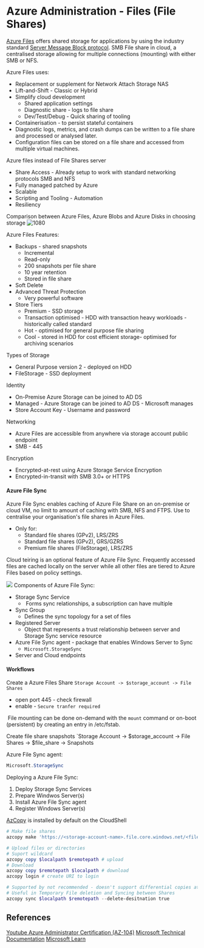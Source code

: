 #  Azure Administration - Files (File Shares)

[Azure Files](https://learn.microsoft.com/en-us/azure/storage/files/storage-files-introduction) offers shared storage for applications by using the industry standard [Server Message Block protocol](https://msdn.microsoft.com/library/windows/desktop/aa365233.aspx). SMB File share in cloud, a centralised storage allowing for multiple connections (mounting) with either SMB or NFS. 

Azure Files uses:
- Replacement or supplement for Network Attach Storage NAS
- Lift-and-Shift - Classic or Hybrid 
- Simplify cloud development
	- Shared application settings
	- Diagnostic share - logs to file share
	- Dev/Test/Debug - Quick sharing of tooling
- Containerisation - to persist stateful containers
- Diagnostic logs, metrics, and crash dumps can be written to a file share and processed or analysed later.
- Configuration files can be stored on a file share and accessed from multiple virtual machines.

Azure files instead of File Shares server
- Share Access - Already setup to work with standard networking protocols SMB and NFS
- Fully managed patched by Azure
- Scalable
- Scripting and Tooling - Automation
- Resiliency 

Comparison between Azure Files, Azure Blobs and Azure Disks in choosing storage
![1080](azurecomparefilesblobsanddisks.png)

Azure Files Features:
- Backups - shared snapshots
	- Incremental
	- Read-only
	- 200 snapshots per file share
	- 10 year retention
	- Stored in file share
- Soft Delete
- Advanced Threat Protection
	- Very powerful software
- Store Tiers
	- Premium - SSD storage
	- Transaction optimised - HDD with transaction heavy workloads - historically called standard
	- Hot - optimised for general purpose file sharing 
	- Cool - stored in HDD for cost efficient storage- optimised for archiving scenarios

Types of Storage
- General Purpose version 2 - deployed on HDD
- FileStorage - SSD deployment

Identity
- On-Premise Azure Storage can be joined to AD DS
- Managed - Azure Storage can be joined to AD DS - Microsoft manages
- Store Account Key - Username and password 

Networking 
- Azure Files are accessible from anywhere via storage account public endpoint
- SMB - 445 

 Encryption
 - Encrypted-at-rest using Azure Storage Service Encryption
 - Encrypted-in-transit with SMB 3.0+ or HTTPS

#### Azure File Sync

Azure File Sync enables caching of Azure File Share on an on-premise or cloud VM, no limit to amount of caching with SMB, NFS and FTPS. Use to centralise your organisation's file shares in Azure Files.

- Only for:
	- Standard file shares (GPv2), LRS/ZRS
	- Standard file shares (GPv2), GRS/GZRS
	- Premium file shares (FileStorage), LRS/ZRS

Cloud teiring is an optional feature of Azure File Sync. Frequently accessed files are cached locally on the server while all other files are tiered to Azure Files based on policy settings.

![](azurefilesynccomponents.png)
Components of Azure File Sync:
- Storage Sync Service
	-  Forms sync relationships, a subscription can have multiple
- Sync Group 
	- Defines the sync topology for a set of files
- Registered Server
	- Object that represents a trust relationship between server and Storage Sync service resource
- Azure File Sync agent - package that enables Windows Server to Sync
	- `Microsoft.StorageSync`
- Server and Cloud endpoints


#### Workflows

Create a Azure Files Share
`Storage Account -> $storage_account -> File Shares`
- open port 445 - check firewall
- enable - `Secure tranfer required`

 File mounting can be done on-demand with the `mount` command or on-boot (persistent) by creating an entry in /etc/fstab.

Create file share snapshots
`Storage Account -> $storage_account -> File Shares -> $file_share -> Snapshots

Azure File Sync agent:
```powershell
Microsoft.StorageSync
```

Deploying a Azure File Sync:
1. Deploy Storage Sync Services
2. Prepare Windwos Server(s)
3. Install Azure File Sync agent
4. Register Windows Server(s)

[AzCopy](https://learn.microsoft.com/en-us/azure/storage/common/storage-use-azcopy-files) is installed by default on the CloudShell
```powershell
# Make file shares
azcopy make 'https://<storage-account-name>.file.core.windows.net/<file-share-name><SAS-token>'

# Upload files or directories
# Suport wildcard 
azcopy copy $localpath $remotepath # upload
# Download
azcopy copy $remotepath $localpath # download
azcopy login # create URI to login

# Supported by not recommended - doesn't support differential copies at scale
# Useful in Temporary File deletion and Syncing between Shares
azcopy sync $localpath $remotepath --delete-desitnation true
```

## References

[Youtube Azure Administrator Certification (AZ-104)](https://www.youtube.com/watch?v=10PbGbTUSAg)
[Microsoft Technical Documentation](https://learn.microsoft.com/en-us/docs/)
[Microsoft Learn](https://learn.microsoft.com/en-us/)